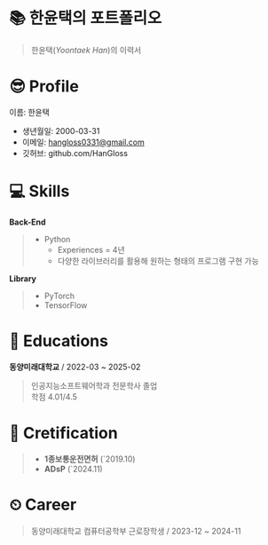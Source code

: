 # 📚 한윤택의 포트폴리오

> 한윤택(*Yoontaek Han*)의 이력서

# 😎 Profile

이름: 한윤택
* 생년월일: 2000-03-31
* 이메일: hangloss0331@gmail.com
* 깃허브: github.com/HanGloss

# 💻 Skills
**Back-End**
> * Python
>   - Experiences = 4년
>   - 다양한 라이브러리를 활용해 원하는 형태의 프로그램 구현 가능

**Library**
> * PyTorch
> * TensorFlow

# 📔 Educations

**동양미래대학교**  / 2022-03 ~ 2025-02
> 인공지능소프트웨어학과 전문학사 졸업  
> 학점 4.01/4.5

# 📜 Cretification

> * **1종보통운전면허** (`2019.10)
> * **ADsP** (`2024.11)

# ⏲ Career
> 동양미래대학교 컴퓨터공학부 근로장학생 / 2023-12 ~ 2024-11
